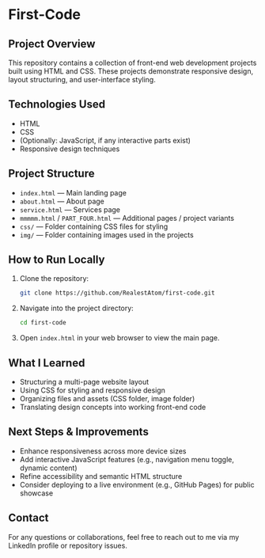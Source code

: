 # First-Code

## Project Overview  
This repository contains a collection of front-end web development projects built using HTML and CSS. These projects demonstrate responsive design, layout structuring, and user-interface styling.

## Technologies Used  
- HTML  
- CSS  
- (Optionally: JavaScript, if any interactive parts exist)  
- Responsive design techniques

## Project Structure  
- `index.html` — Main landing page  
- `about.html` — About page  
- `service.html` — Services page  
- `mmmmm.html` / `PART_FOUR.html` — Additional pages / project variants  
- `css/` — Folder containing CSS files for styling  
- `img/` — Folder containing images used in the projects

## How to Run Locally  
1. Clone the repository:  
   ```bash  
   git clone https://github.com/RealestAtom/first-code.git  
   ```  
2. Navigate into the project directory:  
   ```bash  
   cd first-code  
   ```  
3. Open `index.html` in your web browser to view the main page.

## What I Learned  
- Structuring a multi-page website layout  
- Using CSS for styling and responsive design  
- Organizing files and assets (CSS folder, image folder)  
- Translating design concepts into working front-end code  

## Next Steps & Improvements  
- Enhance responsiveness across more device sizes  
- Add interactive JavaScript features (e.g., navigation menu toggle, dynamic content)  
- Refine accessibility and semantic HTML structure  
- Consider deploying to a live environment (e.g., GitHub Pages) for public showcase

## Contact  
For any questions or collaborations, feel free to reach out to me via my LinkedIn profile or repository issues.

